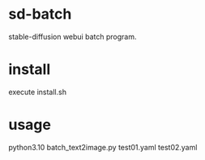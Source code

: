 # sd-batch
stable-diffusion webui batch program.

# install
execute install.sh

# usage
python3.10 batch_text2image.py test01.yaml test02.yaml

